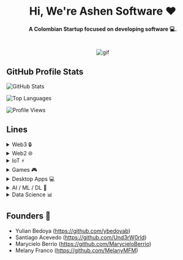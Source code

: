 <div align="center">
<h1 align="center">Hi, We're Ashen Software ❤️</h1>
<h4 align="center">A Colombian Startup focused on developing software 💻.</h4>
<img src="https://cdna.artstation.com/p/assets/images/images/066/880/442/original/ilgin-gungor-calisma-masasi11.gif" alt="gif" style="max-width: 400px; margin-top: 20px;">
</div>


## GitHub Profile Stats
![GitHub Stats](https://github-readme-stats.vercel.app/api?username=yourusername&show_icons=true&theme=radical)

![Top Languages](https://github-readme-stats.vercel.app/api/top-langs/?username=yourusername&layout=compact&theme=radical)

![Profile Views](https://komarev.com/ghpvc/?username=yourusername&color=blueviolet)

## Lines

<details>
  <summary>Web3 🔒</summary>
  <ul>
    <li>Solidity</li>
    <li>Move</li>
    <li>Hardhat</li>
    <li>Remix IDE</li>
    <li>Other Networks</li>
  </ul>
</details>

<details>
  <summary>Web2 🌐</summary>
  <ul>
    <li>Backend
      <ul>
        <li>Web (Java and Spring, NodeJS)</li>
        <li>DB (MySQL)</li>
      </ul>
    </li>
    <li>Frontend
      <ul>
        <li>React</li>
        <li>HTML</li>
        <li>CSS</li>
        <li>JS</li>
        <li>TS</li>
        <li>NextJS</li>
      </ul>
    </li>
  </ul>
</details>

<details>
  <summary>IoT ⚡</summary>
  <ul>
    <li>Raspberry PI</li>
    <li>Arduino</li>
    <li>C</li>
    <li>C++</li>
  </ul>
</details>

<details>
  <summary>Games 🎮</summary>
  <ul>
    <li>Unreal Engine</li>
    <li>Godot</li>
  </ul>
</details>

<details>
  <summary>Desktop Apps 💻</summary>
  <ul>
    <li>Electron</li>
    <li>C++</li>
    <li>Java</li>
  </ul>
</details>

<details>
  <summary>AI / ML / DL 🤖</summary>
  <ul>
    <li>Python</li>
    <li>C++</li>
  </ul>
</details>

<details>
  <summary>Data Science 📊</summary>
  <ul>
    <li>Python</li>
    <li>R</li>
  </ul>
</details>

## Founders 👥
- Yulian Bedoya (https://github.com/ybedoyab)
- Santiago Acevedo (https://github.com/Und3rW0rld)
- Marycielo Berrio (https://github.com/MarycieloBerrio)
- Melany Franco (https://github.com/MelanyMFM)
